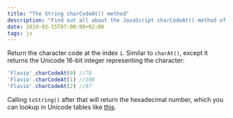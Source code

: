 ```yaml
---
title: "The String charCodeAt() method"
description: "Find out all about the JavaScript charCodeAt() method of a string"
date: 2019-02-15T07:00:00+02:00
tags: js
---
```


Return the character code at the index `i`. Similar to `charAt()`, except it returns the Unicode 16-bit integer representing the character:

```js
'Flavio'.charCodeAt(0) //70
'Flavio'.charCodeAt(1) //108
'Flavio'.charCodeAt(2) //97
```

Calling `toString()` after that will return the hexadecimal number, which you can lookup in Unicode tables like [this](https://apps.timwhitlock.info/emoji/tables/unicode).